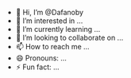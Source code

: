 - 👋 Hi, I’m @Dafanoby
- 👀 I’m interested in ...
- 🌱 I’m currently learning ...
- 💞️ I’m looking to collaborate on ...
- 📫 How to reach me ...
- 😄 Pronouns: ...
- ⚡ Fun fact: ...

<!---
Dafanoby/Dafanoby is a ✨ special ✨ repository because its `README.md` (this file) appears on your GitHub profile.
You can click the Preview link to take a look at your changes.
--->
